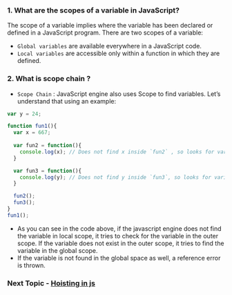 ### 1. What are the scopes of a variable in JavaScript?
The scope of a variable implies where the variable has been declared or defined in a JavaScript program. There are two scopes of a variable:
- `Global variables` are available everywhere in a JavaScript code.
- `Local variables` are accessible only within a function in which they are defined.

### 2. What is scope chain ?
- `Scope Chain` : JavaScript engine also uses Scope to find variables. Let’s understand that using an example:
```ts
var y = 24;

function fun1(){
  var x = 667;
  
  var fun2 = function(){
    console.log(x); // Does not find x inside `fun2` , so looks for variable inside `fun1` , returns 667
  }

  var fun3 = function(){
    console.log(y); // Does not find y inside `fun3`, so looks for variable inside `fun1` and does not find it, so looks for variable in global scope, finds it and returns 24
  }

  fun2();
  fun3();
}
fun1();
```
- As you can see in the code above, if the javascript engine does not find the variable in local scope, it tries to check for the variable in the outer scope. If the variable does not exist in the outer scope, it tries to find the variable in the global scope.
- If the variable is not found in the global space as well, a reference error is thrown.

### Next Topic - [Hoisting in js](https://github.com/piyush-agrawal6/Javascript-Interview-Questions/tree/master/d-Hoisting)
